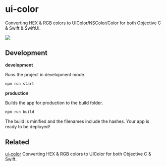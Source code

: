 ui-color
===

Converting HEX & RGB colors to UIColor/NSColor/Color for both Objective C & Swift & SwiftUI.

[![](https://user-images.githubusercontent.com/1680273/123769372-d4972c00-d8fb-11eb-94ef-ae7e1cd40e3a.png)](https://uiwjs.github.io/ui-color/)

## Development

**development**

Runs the project in development mode.  

```bash
npm run start
```

**production**

Builds the app for production to the build folder.

```bash
npm run build
```

The build is minified and the filenames include the hashes.
Your app is ready to be deployed!


## Related

[ui-color](https://github.com/manosim/ui-color) Converting HEX & RGB colors to UIColor for both Objective C & Swift.
